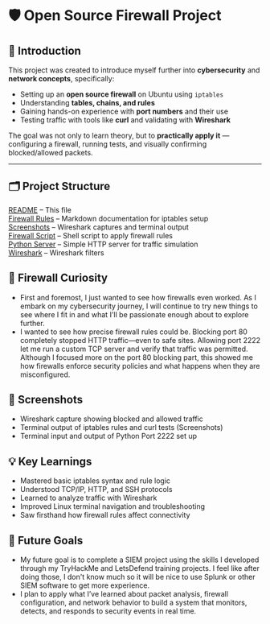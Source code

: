 # 🛡️ Open Source Firewall Project

## 📖 Introduction
This project was created to introduce myself further into **cybersecurity** and **network concepts**, specifically:
- Setting up an **open source firewall** on Ubuntu using `iptables`
- Understanding **tables, chains, and rules**
- Gaining hands-on experience with **port numbers** and their use
- Testing traffic with tools like **curl** and validating with **Wireshark**

The goal was not only to learn theory, but to **practically apply it** — configuring a firewall, running tests, and visually confirming blocked/allowed packets.

---

## 🗂️ Project Structure  

[README](README.md) – This file  
[Firewall Rules](firewall_rules.md) – Markdown documentation for iptables setup  
[Screenshots](Screenshots) – Wireshark captures and terminal output  
[Firewall Script](scripts/firewall.sh) – Shell script to apply firewall rules  
[Python Server](python_server.sh) – Simple HTTP server for traffic simulation  
[Wireshark](wireshark.md) – Wireshark filters   

## 🚨 Firewall Curiosity
- First and foremost, I just wanted to see how firewalls even worked. As I embark on my cybersecurity journey, I will continue to try new things to see where I fit in and what I'll be passionate enough about to explore further.
- I wanted to see how precise firewall rules could be. Blocking port 80 completely stopped HTTP traffic—even to safe sites. Allowing port 2222 let me run a custom TCP server and verify that traffic was permitted. Although I focused more on the port 80 blocking part, this showed me how firewalls enforce security policies and what happens when they are misconfigured.

## 📸 Screenshots
- Wireshark capture showing blocked and allowed traffic
- Terminal output of iptables rules and curl tests (Screenshots)
- Terminal input and output of Python Port 2222 set up

## 💡 Key Learnings
- Mastered basic iptables syntax and rule logic
- Understood TCP/IP, HTTP, and SSH protocols
- Learned to analyze traffic with Wireshark
- Improved Linux terminal navigation and troubleshooting
- Saw firsthand how firewall rules affect connectivity

## 🚀 Future Goals  
- My future goal is to complete a SIEM project using the skills I developed through my TryHackMe and LetsDefend training projects. I feel like after doing those, I don't know much so it will be nice to use Splunk or other SIEM software to get more experience. 
- I plan to apply what I’ve learned about packet analysis, firewall configuration, and network behavior to build a system that monitors, detects, and responds to security events in real time.
